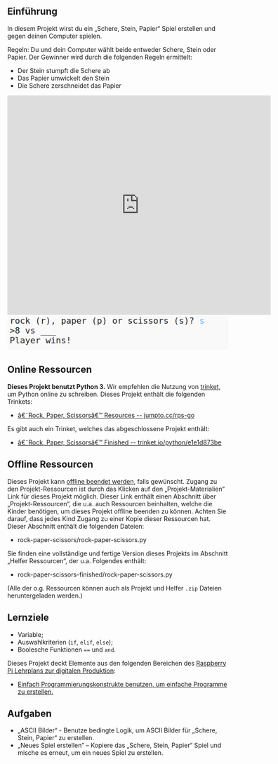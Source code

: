 ## Einführung

In diesem Projekt wirst du ein „Schere, Stein, Papier“ Spiel erstellen und gegen deinen Computer spielen.  

Regeln: Du und dein Computer wählt beide entweder Schere, Stein oder Papier. Der Gewinner wird durch die folgenden Regeln ermittelt:

+ Der Stein stumpft die Schere ab
+ Das Papier umwickelt den Stein
+ Die Schere zerschneidet das Papier

<div class="trinket">
  <iframe src="https://trinket.io/embed/python/e1e1d873be?outputOnly=true&start=result" width="600" height="500" frameborder="0" marginwidth="0" marginheight="0" allowfullscreen>
  </iframe>
  <img src="images/rps-final.png">
</div>

## Online Ressourcen

__Dieses Projekt benutzt Python 3.__ Wir empfehlen die Nutzung von [trinket](https://trinket.io/), um Python online zu schreiben. Dieses Projekt enthält die folgenden Trinkets:

+ [â€˜Rock, Paper, Scissorsâ€™ Resources -- jumpto.cc/rps-go](http://jumpto.cc/rps-go)

Es gibt auch ein Trinket, welches das abgeschlossene Projekt enthält:

+ [â€˜Rock, Paper, Scissorsâ€™ Finished -- trinket.io/python/e1e1d873be](https://trinket.io/python/e1e1d873be)

## Offline Ressourcen
Dieses Projekt kann [offline beendet werden](https://www.codeclubprojects.org/en-GB/resources/python-working-offline/), falls gewünscht. Zugang zu den Projekt-Ressourcen ist durch das Klicken auf den „Projekt-Materialien“ Link für dieses Projekt möglich. Dieser Link enthält einen Abschnitt über „Projekt-Ressourcen“, die u.a. auch Ressourcen beinhalten, welche die Kinder benötigen, um dieses Projekt offline beenden zu können. Achten Sie darauf, dass jedes Kind Zugang zu einer Kopie dieser Ressourcen hat. Dieser Abschnitt enthält die folgenden Dateien:

+ rock-paper-scissors/rock-paper-scissors.py

Sie finden eine vollständige und fertige Version dieses Projekts im Abschnitt „Helfer Ressourcen“, der u.a. Folgendes enthält:

+ rock-paper-scissors-finished/rock-paper-scissors.py

(Alle der o.g. Ressourcen können auch als Projekt und Helfer `.zip` Dateien heruntergeladen werden.)

## Lernziele
+ Variable;
+ Auswahlkriterien (`if`, `elif`, `else`); 
+ Boolesche Funktionen `==` und `and`.

Dieses Projekt deckt Elemente aus den folgenden Bereichen des [Raspberry Pi Lehrplans zur digitalen Produktion](http://rpf.io/curriculum):

+ [Einfach Programmierungskonstrukte benutzen, um einfache Programme zu erstellen.](https://www.raspberrypi.org/curriculum/programming/creator)

## Aufgaben
+ „ASCII Bilder“ - Benutze bedingte Logik, um ASCII Bilder für „Schere, Stein, Papier“ zu erstellen. 
+ „Neues Spiel erstellen” – Kopiere das „Schere, Stein, Papier“ Spiel und mische es erneut, um ein neues Spiel zu erstellen. 
